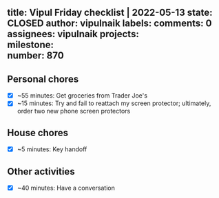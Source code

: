 title:	Vipul Friday checklist | 2022-05-13
state:	CLOSED
author:	vipulnaik
labels:	
comments:	0
assignees:	vipulnaik
projects:	
milestone:	
number:	870
--
## Personal chores

- [x] ~55 minutes: Get groceries from Trader Joe's
- [x] ~15 minutes: Try and fail to reattach my screen protector; ultimately, order two new phone screen protectors 

## House chores

- [x] ~5 minutes: Key handoff

## Other activities

- [x] ~40 minutes: Have a conversation

